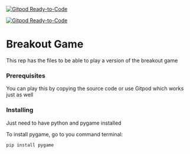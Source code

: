 [![Gitpod Ready-to-Code](https://img.shields.io/badge/Gitpod-Ready--to--Code-blue?logo=gitpod)](https://gitpod.io/#https://github.com/sheshan1961/Breakout_Game) 

[![Gitpod Ready-to-Code](https://img.shields.io/badge/Gitpod-Ready--to--Code-blue?logo=gitpod)](https://gitpod.io/#https://github.com/sheshan1961/Breakout_Game) 

# Breakout Game

This rep has the files to be able to play a version of the breakout game

### Prerequisites

You can play this by copying the source code or use Gitpod which works just as well

### Installing

Just need to have python and pygame installed

To install pygame, go to you command terminal:

```
pip install pygame
```